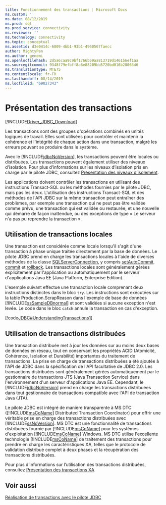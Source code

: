 ```yaml
---
title: Fonctionnement des transactions | Microsoft Docs
ms.custom: ''
ms.date: 08/12/2019
ms.prod: sql
ms.prod_service: connectivity
ms.reviewer: ''
ms.technology: connectivity
ms.topic: conceptual
ms.assetid: d3e0414c-6809-4bb1-93b1-4960507faecc
author: MightyPen
ms.author: genemi
ms.openlocfilehash: 2d5a6caa9c9bf1766b59aa813719d1461b6ef1aa
ms.sourcegitcommit: 9348f79efbff8a6e88209bb5720bd016b2806346
ms.translationtype: MTE75
ms.contentlocale: fr-FR
ms.lasthandoff: 08/14/2019
ms.locfileid: "69027343"
---
```

# <a name="understanding-transactions"></a>Présentation des transactions

[!INCLUDE[Driver_JDBC_Download](../../includes/driver_jdbc_download.md)]

Les transactions sont des groupes d'opérations combinés en unités logiques de travail. Elles sont utilisées pour contrôler et maintenir la cohérence et l'intégrité de chaque action dans une transaction, malgré les erreurs pouvant se produire dans le système.

Avec le [!INCLUDE[jdbcNoVersion](../../includes/jdbcnoversion_md.md)], les transactions peuvent être locales ou distribuées. Les transactions peuvent également utiliser des niveaux d'isolation. Pour plus d’informations sur les niveaux d’isolation pris en charge par le pilote JDBC, consultez [Présentation des niveaux d’isolement](../../connect/jdbc/understanding-isolation-levels.md).

Les applications doivent contrôler les transactions en utilisant des instructions Transact-SQL ou les méthodes fournies par le pilote JDBC, mais pas les deux. L'utilisation des instructions Transact-SQL et des méthodes de l'API JDBC sur la même transaction peut entraîner des problèmes, par exemple une transaction qui ne peut pas être validée comme prévu, une transaction qui est validée ou restaurée, et une nouvelle qui démarre de façon inattendue, ou des exceptions de type « Le serveur n'a pas pu reprendre la transaction ».

## <a name="using-local-transactions"></a>Utilisation de transactions locales

Une transaction est considérée comme locale lorsqu'il s'agit d'une transaction à phase unique traitée directement par la base de données. Le pilote JDBC prend en charge les transactions locales à l'aide de diverses méthodes de la classe [SQLServerConnection](../../connect/jdbc/reference/sqlserverconnection-class.md), y compris [setAutoCommit](../../connect/jdbc/reference/setautocommit-method-sqlserverconnection.md), [commit](../../connect/jdbc/reference/commit-method-sqlserverconnection.md) et [rollback](../../connect/jdbc/reference/rollback-method.md). Les transactions locales sont généralement gérées explicitement par l'application ou automatiquement par le serveur d'applications Java EE (Java Platform, Enterprise Edition).

L'exemple suivant effectue une transaction locale comprenant deux instructions distinctes dans le bloc `try`. Les instructions sont exécutées sur la table Production.ScrapReason dans l'exemple de base de données [!INCLUDE[ssSampleDBnormal](../../includes/sssampledbnormal_md.md)] et sont validées si aucune exception n'est levée. Le code dans le bloc `catch` annule la transaction en cas d'exception.

[!code[JDBC#UnderstandingTransactions1](../../connect/jdbc/codesnippet/Java/understanding-transactions_1.java)]

## <a name="using-distributed-transactions"></a>Utilisation de transactions distribuées

Une transaction distribuée met à jour les données sur au moins deux bases de données en réseau, tout en conservant les propriétés ACID (Atomicité, Cohérence, Isolation et Durabilité) importantes du traitement de transactions. La prise en charge de transactions distribuées a été ajoutée à l'API de JDBC dans la spécification de l'API facultative de JDBC 2.0. Les transactions distribuées sont généralement gérées automatiquement par le gestionnaire de transactions JTS (Java Transaction Service) dans l'environnement d'un serveur d'applications Java EE. Cependant, le [!INCLUDE[jdbcNoVersion](../../includes/jdbcnoversion_md.md)] prend en charge les transactions distribuées dans tout gestionnaire de transactions compatible avec l'API de transaction Java (JTA).

Le pilote JDBC est intégré de manière transparente à MS DTC ([!INCLUDE[msCoName](../../includes/msconame_md.md)] Distributed Transaction Coordinator) pour offrir une véritable prise en charge des transactions distribuées avec [!INCLUDE[ssNoVersion](../../includes/ssnoversion-md.md)]. MS DTC est une fonctionnalité de transactions distribuées fournie par [!INCLUDE[msCoName](../../includes/msconame_md.md)] pour les systèmes d'exploitation [!INCLUDE[msCoName](../../includes/msconame_md.md)] Windows. MS DTC utilise l'excellente technologie [!INCLUDE[msCoName](../../includes/msconame_md.md)] de traitement des transactions pour prendre en charge les caractéristiques XA, telles que le protocole de validation distribué complet à deux phases et la récupération des transactions distribuées.

Pour plus d’informations sur l’utilisation des transactions distribuées, consultez [Présentation des transactions XA](../../connect/jdbc/understanding-xa-transactions.md).

## <a name="see-also"></a>Voir aussi

[Réalisation de transactions avec le pilote JDBC](../../connect/jdbc/performing-transactions-with-the-jdbc-driver.md)
